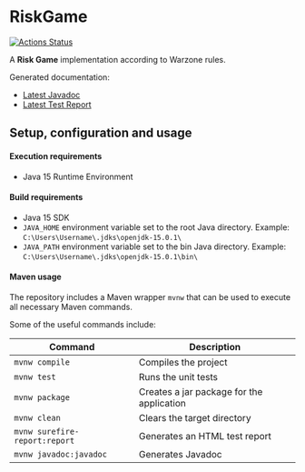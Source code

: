 # RiskGame

[![Actions Status](https://github.com/i-reuts/TestRepo/workflows/Java%20CI%20with%20Maven/badge.svg)](https://github.com/i-reuts/csp-generator/actions)

A **Risk Game** implementation according to Warzone rules.

Generated documentation:
* [Latest Javadoc](https://i-reuts.github.io/RiskGame/index.html)
* [Latest Test Report](https://i-reuts.github.io/RiskGame/test/surefire-report.html)

## Setup, configuration and usage

#### Execution requirements
* Java 15 Runtime Environment

#### Build requirements
* Java 15 SDK
* `JAVA_HOME` environment variable set to the root Java directory. Example: `C:\Users\Username\.jdks\openjdk-15.0.1\`
* `JAVA_PATH` environment variable set to the bin Java directory. Example: `C:\Users\Username\.jdks\openjdk-15.0.1\bin\`

#### Maven usage

The repository includes a Maven wrapper `mvnw` that can be used to execute all necessary Maven commands.

Some of the useful commands include:

Command | Description
------------ | -------------
`mvnw compile` | Compiles the project
`mvnw test` | Runs the unit tests
`mvnw package` | Creates a jar package for the application
`mvnw clean` | Clears the target directory
`mvnw surefire-report:report` | Generates an HTML test report
`mvnw javadoc:javadoc` | Generates Javadoc
